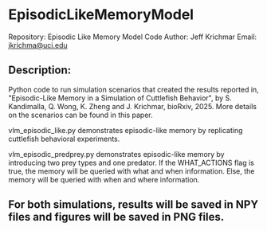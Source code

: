 # EpisodicLikeMemoryModel
Repository: Episodic Like Memory Model Code
Author: Jeff Krichmar
Email: jkrichma@uci.edu

Description:
------------
Python code to run simulation scenarios that created the results reported in, "Episodic-Like Memory in a Simulation of Cuttlefish Behavior", by S. Kandimalla, Q. Wong, K. Zheng and J. Krichmar, bioRxiv, 2025.
   More details on the scenarios can be found in this paper.

vlm_episodic_like.py demonstrates episodic-like memory by replicating cuttlefish behavioral experiments.

vlm_episodic_predprey.py demonstrates episodic-like memory by introducing two prey types and one predator. 
    If the WHAT_ACTIONS flag is true, the memory will be queried with what and when information. 
    Else, the memory will be queried with when and where information.

For both simulations, results will be saved in NPY files and figures will be saved in PNG files.
-------------
